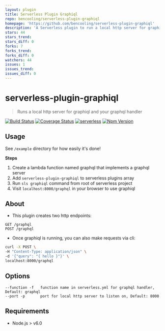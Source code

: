 ```yaml
---
layout: plugin
title: Serverless Plugin Graphiql
repo: bencooling/serverless-plugin-graphiql
homepage: 'https://github.com/bencooling/serverless-plugin-graphiql'
description: 'A Serverless plugin to run a local http server for graphiql and your graphql handler'
stars: 44
stars_trend: 
stars_diff: 0
forks: 7
forks_trend: 
forks_diff: 0
watchers: 44
issues: 1
issues_trend: 
issues_diff: 0
---
```



# serverless-plugin-graphiql

> Runs a local http server for graphiql and your graphql handler

[![Build Status](https://travis-ci.org/bencooling/serverless-plugin-graphiql.svg?branch=master)](https://travis-ci.org/bencooling/serverless-plugin-graphiql)
[![Coverage Status](https://coveralls.io/repos/github/bencooling/serverless-plugin-graphiql/badge.svg?branch=master)](https://coveralls.io/github/bencooling/serverless-plugin-graphiql?branch=master) [![serverless](http://public.serverless.com/badges/v3.svg)](http://www.serverless.com)
[![Npm Version](
https://img.shields.io/npm/v/serverless-plugin-graphiql.svg)](https://www.npmjs.com/package/serverless-plugin-graphiql)


## Usage
See `/example` directory for how easily it's done!  

**Steps**  
1. Create a lambda function named graphql that implements a graphql server  
2. Add `serverless-plugin-graphiql` to serverless plugins array  
3. Run `sls graphiql` command from root of serverless project  
4. Visit `localhost:8000/graphql` in your browser to use graphiql


## About  
- This plugin creates two http endpoints:  
```
GET /graphql
POST /graphql
```
- Once graphiql is running, you can also make requests via cli:
```bash
curl -X POST \
-H "Content-Type: application/json" \
-d '{"query": "{ hello }"}' \
localhost:8000/graphql
```

## Options  
```
--function -f   function name in serverless.yml for graphql handler, Default: graphql
--port -p       port for local http server to listen on, Default: 8000
```


## Requirements
- Node.js > v6.0
